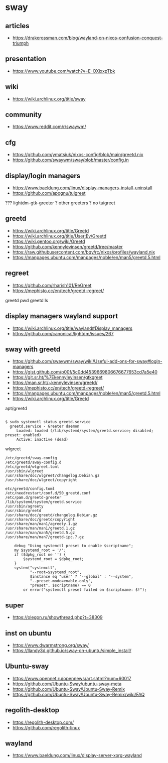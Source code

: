 # sway

## articles

* https://drakerossman.com/blog/wayland-on-nixos-confusion-conquest-triumph

## presentation

* https://www.youtube.com/watch?v=E-OXixxpTbk

## wiki

* https://wiki.archlinux.org/title/sway

## community

* https://www.reddit.com/r/swaywm/

## cfg

* https://github.com/ymatsiuk/nixos-config/blob/main/greetd.nix
* https://github.com/swaywm/sway/blob/master/config.in

## display/login managers

* https://www.baeldung.com/linux/display-managers-install-uninstall
* https://github.com/apognu/tuigreet

??? lightdm-gtk-greeter
? other greeters
? no tuigreet

## greetd

* https://wiki.archlinux.org/title/Greetd
* https://wiki.archlinux.org/title/User:Ev/Greetd
* https://wiki.gentoo.org/wiki/Greetd
* https://github.com/kennylevinsen/greetd/tree/master
* https://raw.githubusercontent.com/bqv/rc/nixos/profiles/wayland.nix
* https://manpages.ubuntu.com/manpages/noble/en/man5/greetd.5.html

## regreet

* https://github.com/rharish101/ReGreet
* https://mephisto.cc/en/tech/greetd-regreet/

greetd pwd
greetd ls


## display managers wayland support

* https://wiki.archlinux.org/title/wayland#Display_managers
* https://github.com/canonical/lightdm/issues/267

## sway with greetd

* https://github.com/swaywm/sway/wiki/Useful-add-ons-for-sway#login-managers
* https://gist.github.com/p00f/5c0dd4539669806676677653cd7a5e40
* https://git.sr.ht/%7Ekennylevinsen/gtkgreet
* https://man.sr.ht/~kennylevinsen/greetd/
* https://mephisto.cc/en/tech/greetd-regreet/
* https://manpages.ubuntu.com/manpages/noble/en/man5/greetd.5.html
* https://wiki.archlinux.org/title/Greetd

apt/greetd

```

$ sudo systemctl status greetd.service
  greetd.service - Greeter daemon
     Loaded: loaded (/lib/systemd/system/greetd.service; disabled; preset: enabled)
     Active: inactive (dead)
```

wlgreet

```
/etc/greetd/sway-config
/etc/greetd/sway-config.d
/etc/greetd/wlgreet.toml
/usr/sbin/wlgreet
/usr/share/doc/wlgreet/changelog.Debian.gz
/usr/share/doc/wlgreet/copyright
```

```
etc/greetd/config.toml
/etc/needrestart/conf.d/50_greetd.conf
/etc/pam.d/greetd-greeter
/lib/systemd/system/greetd.service
/usr/sbin/agreety
/usr/sbin/greetd
/usr/share/doc/greetd/changelog.Debian.gz
/usr/share/doc/greetd/copyright
/usr/share/man/man1/agreety.1.gz
/usr/share/man/man1/greetd.1.gz
/usr/share/man/man5/greetd.5.gz
/usr/share/man/man7/greetd-ipc.7.gz
```

```
    debug "Using systemctl preset to enable $scriptname";
    my $systemd_root = '/';
    if ($dpkg_root ne '') {
        $systemd_root = $dpkg_root;
    }
    system("systemctl",
           "--root=$systemd_root",
           $instance eq "user" ? "--global" : "--system",
           "--preset-mode=enable-only",
           "preset", $scriptname) == 0
        or error("systemctl preset failed on $scriptname: $!");
```

## super

* https://olegon.ru/showthread.php?t=38309

## inst on ubuntu

* https://www.dwarmstrong.org/sway/
* https://llandy3d.github.io/sway-on-ubuntu/simple_install/

## Ubuntu-sway

* https://www.opennet.ru/opennews/art.shtml?num=60017
* https://github.com/Ubuntu-Sway/ubuntu-sway-meta
* https://github.com/Ubuntu-Sway/Ubuntu-Sway-Remix
* https://github.com/Ubuntu-Sway/Ubuntu-Sway-Remix/wiki/FAQ

## regolith-desktop

* https://regolith-desktop.com/
* https://github.com/regolith-linux

## wayland

* https://www.baeldung.com/linux/display-server-xorg-wayland
